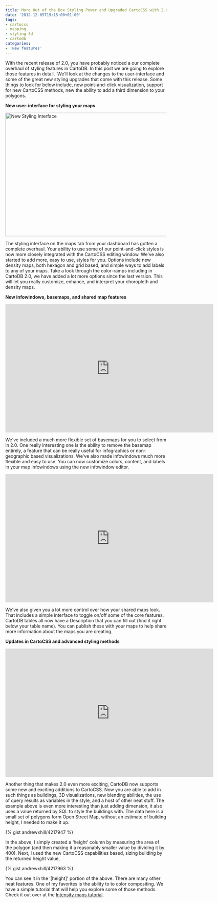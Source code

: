 ```yaml
---
title: More Out of the Box Styling Power and Upgraded CartoCSS with 2.0
date: '2012-12-05T19:15:00+01:00'
tags:
- cartocss
- mapping
- styling 3d
- cartodb
categories:
- 'New features'
---
```


With the recent release of 2.0, you have probably noticed a our complete overhaul of styling features in CartoDB. In this post we are going to explore those features in detail.  We'll look at the changes to the user-interface and some of the great new styling upgrades that come with this release. Some things to look for below include, new point-and-click visualization, support for new CartoCSS methods, new the ability to add a third dimension to your polygons. 

**New user-interface for styling your maps**

<img alt="New Styling Interface" height="385" src="http://i.imgur.com/UUZjT.png" width="650"/>

The styling interface on the maps tab from your dashboard has gotten a complete overhaul. Your ability to use some of our point-and-click styles is now more closely integrated with the CartoCSS editing window. We've also started to add more, easy to use, styles for you. Options include new density maps, both hexagon and grid based, and simple ways to add labels to any of your maps. Take a look through the color-ramps including in CartoDB 2.0, we have added a lot more options since the last version. This will let you really customize, enhance, and interpret your choropleth and density maps. 

**New infowindows, basemaps, and shared map features**

<iframe frameborder="0" height="400" src="http://viz2.cartodb.com/tables/isotope_measures/embed_map?title=false&amp;description=true&amp;search=false&amp;shareable=false&amp;sql=&amp;zoom=2&amp;center_lat=26.11598592533351&amp;center_lon=-42.5390625" width="650"></iframe>

We've included a much more flexible set of basemaps for you to select from in 2.0. One really interesting one is the ability to remove the basemap entirely, a feature that can be really useful for infographics or non-geographic based visualizations. We've also made infowindows much more flexible and easy to use. You can now customize colors, content, and labels in your map infowindows using the new infowindow editor. 

<iframe frameborder="0" height="400" src="http://viz2.cartodb.com/tables/san_francisco_trees/embed_map?title=true&amp;description=true&amp;search=false&amp;shareable=false&amp;sql=&amp;sw_lat=37.7566013348511&amp;sw_lon=-122.5521469116211&amp;ne_lat=37.8065289741725&amp;ne_lon=-122.3495864868164" width="650"></iframe>

We've also given you a lot more control over how your shared maps look. That includes a simple interface to toggle on/off some of the core features. CartoDB tables all now have a Description that you can fill out (find it right below your table name). You can publish these with your maps to help share more information about the maps you are creating. 

**Updates in CartoCSS and advanced styling methods**

<iframe frameborder="0" height="400" src="http://osm2.cartodb.com/tables/osm_export_polygon/embed_map?title=false&amp;description=true&amp;search=false&amp;shareable=false&amp;sql=SELECT%20the_geom_webmercator%2C%20st_area(the_geom_webmercator)%2F400%20as%20height%20FROM%20osm_export_polygon%20ORDER%20BY%20ST_YMin(the_geom_webmercator)%20DESC&amp;sw_lat=45.53067342698385&amp;sw_lon=-122.67327547073364&amp;ne_lat=45.53343918913263&amp;ne_lon=-122.66061544418334" width="650"></iframe>

Another thing that makes 2.0 even more exciting, CartoDB now supports some new and exciting additions to CartoCSS. Now you are able to add in such things as buildings, 3D visualizations, new blending abilities, the use of query results as variables in the style, and a host of other neat stuff. The example above is even more interesting than just adding dimension, it also uses a value returned by SQL to style the buildings with. The data here is a small set of polygons form Open Street Map, without an estimate of building height, I needed to make it up. 

{% gist andrewxhill/4217947 %}

In the above, I simply created a &#8216;height' column by measuring the area of the polygon (and then making it a reasonably smaller value by dividing it by 400). Next, I used the new CartoCSS capabilities based, sizing building by the returned height value,

{% gist andrewxhill/4217963 %}

You can see it in the &#8216;[height]' portion of the above. There are many other neat features. One of my favorites is the ability to to color compositing. We have a simple tutorial that will help you explore some of those methods. Check it out over at the <a href="http://developers.cartodb.com/tutorials/intensity_map.html">Intensity maps tutorial</a>.
